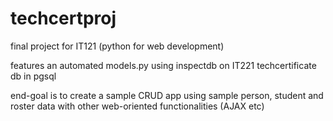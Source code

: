 # techcertproj

final project for IT121 (python for web development)

features an automated models.py using inspectdb on IT221 techcertificate db in pgsql

end-goal is to create a sample CRUD app using sample person, student and roster data with other web-oriented functionalities (AJAX etc)
